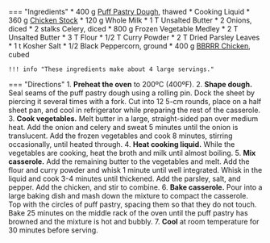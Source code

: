 === "Ingredients"
    * 400 g [Puff Pastry Dough](../../dough/rough-puff-pastry-dough.md), thawed
    * Cooking Liquid
        * 360 g [Chicken Stock](../../salads-soups-sides/soups/stocks/meat-stock.md)
        * 120 g Whole Milk
    * 1 T Unsalted Butter
    * 2 Onions, diced
    * 2 stalks Celery, diced
    * 800 g Frozen Vegetable Medley
    * 2 T Unsalted Butter
    * 3 T Flour
    * 1/2 T Curry Powder
    * 2 T Dried Parsley Leaves
    * 1 t Kosher Salt
    * 1/2 Black Peppercorn, ground
    * 400 g [BBRRR Chicken](bbrrr-chicken.md), cubed

    !!! info "These ingredients make about 4 large servings."

=== "Directions"
    1. **Preheat the oven** to 200ºC (400ºF).
    2. **Shape dough.** Seal seams of the puff pastry dough using a rolling pin. Dock the sheet by piercing it several times with a fork. Cut into 12 5-cm rounds, place on a half sheet pan, and cool in refrigerator while preparing the rest of the casserole.
    3. **Cook vegetables.** Melt butter in a large, straight-sided pan over medium heat. Add the onion and celery and sweat 5 minutes until the onion is translucent. Add the frozen vegetables and cook 8 minutes, stirring occasionally, until heated through.
    4. **Heat cooking liquid.** While the vegetables are cooking, heat the broth and milk until almost boiling.
    5. **Mix casserole.** Add the remaining butter to the vegetables and melt. Add the flour and curry powder and whisk 1 minute until well integrated. Whisk in the liquid and cook 3-4 minutes until thickened. Add the parsley, salt, and pepper. Add the chicken, and stir to combine.
    6. **Bake casserole.** Pour into a large baking dish and mash down the mixture to compact the casserole. Top with the circles of puff pastry, spacing them so that they do not touch. Bake 25 minutes on the middle rack of the oven until the puff pastry has browned and the mixture is hot and bubbly.
    7. **Cool** at room temperature for 30 minutes before serving.

[^brown]:
    Brown, Alten. ["Curry Chicken Pot Pie."](https://altonbrown.com/recipes/curry-chicken-pot-pie/) _Alten Brown._ 25 January 2021.
